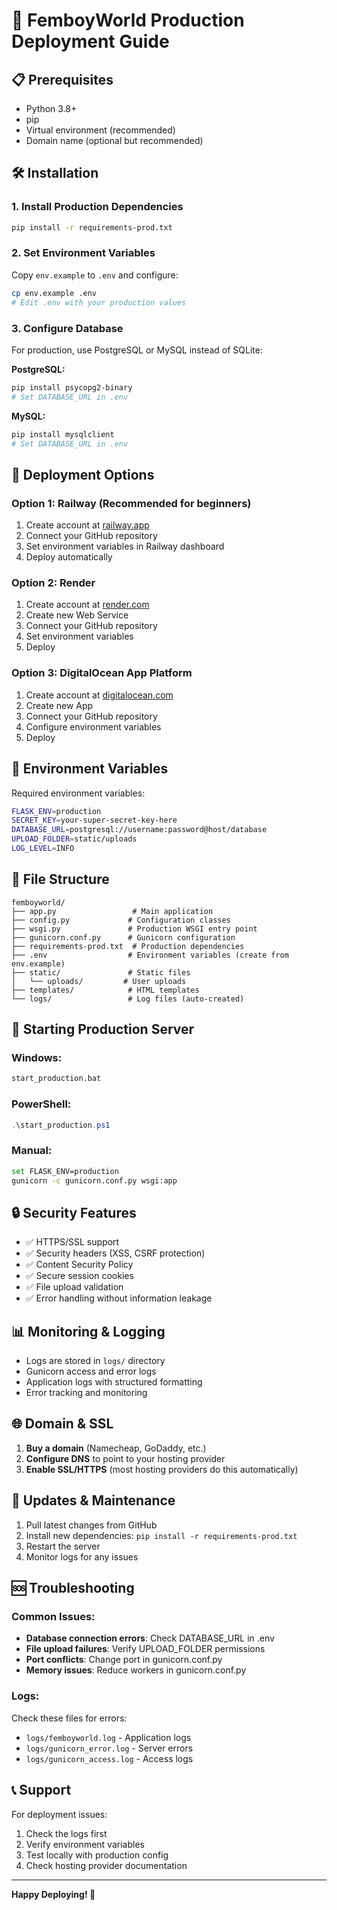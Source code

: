 # 🚀 FemboyWorld Production Deployment Guide

## 📋 Prerequisites

- Python 3.8+
- pip
- Virtual environment (recommended)
- Domain name (optional but recommended)

## 🛠️ Installation

### 1. Install Production Dependencies
```bash
pip install -r requirements-prod.txt
```

### 2. Set Environment Variables
Copy `env.example` to `.env` and configure:
```bash
cp env.example .env
# Edit .env with your production values
```

### 3. Configure Database
For production, use PostgreSQL or MySQL instead of SQLite:

**PostgreSQL:**
```bash
pip install psycopg2-binary
# Set DATABASE_URL in .env
```

**MySQL:**
```bash
pip install mysqlclient
# Set DATABASE_URL in .env
```

## 🚀 Deployment Options

### Option 1: Railway (Recommended for beginners)
1. Create account at [railway.app](https://railway.app)
2. Connect your GitHub repository
3. Set environment variables in Railway dashboard
4. Deploy automatically

### Option 2: Render
1. Create account at [render.com](https://render.com)
2. Create new Web Service
3. Connect your GitHub repository
4. Set environment variables
5. Deploy

### Option 3: DigitalOcean App Platform
1. Create account at [digitalocean.com](https://digitalocean.com)
2. Create new App
3. Connect your GitHub repository
4. Configure environment variables
5. Deploy

## 🔧 Environment Variables

Required environment variables:
```bash
FLASK_ENV=production
SECRET_KEY=your-super-secret-key-here
DATABASE_URL=postgresql://username:password@host/database
UPLOAD_FOLDER=static/uploads
LOG_LEVEL=INFO
```

## 📁 File Structure
```
femboyworld/
├── app.py                 # Main application
├── config.py             # Configuration classes
├── wsgi.py               # Production WSGI entry point
├── gunicorn.conf.py      # Gunicorn configuration
├── requirements-prod.txt  # Production dependencies
├── .env                  # Environment variables (create from env.example)
├── static/               # Static files
│   └── uploads/         # User uploads
├── templates/            # HTML templates
└── logs/                 # Log files (auto-created)
```

## 🚀 Starting Production Server

### Windows:
```bash
start_production.bat
```

### PowerShell:
```powershell
.\start_production.ps1
```

### Manual:
```bash
set FLASK_ENV=production
gunicorn -c gunicorn.conf.py wsgi:app
```

## 🔒 Security Features

- ✅ HTTPS/SSL support
- ✅ Security headers (XSS, CSRF protection)
- ✅ Content Security Policy
- ✅ Secure session cookies
- ✅ File upload validation
- ✅ Error handling without information leakage

## 📊 Monitoring & Logging

- Logs are stored in `logs/` directory
- Gunicorn access and error logs
- Application logs with structured formatting
- Error tracking and monitoring

## 🌐 Domain & SSL

1. **Buy a domain** (Namecheap, GoDaddy, etc.)
2. **Configure DNS** to point to your hosting provider
3. **Enable SSL/HTTPS** (most hosting providers do this automatically)

## 🔄 Updates & Maintenance

1. Pull latest changes from GitHub
2. Install new dependencies: `pip install -r requirements-prod.txt`
3. Restart the server
4. Monitor logs for any issues

## 🆘 Troubleshooting

### Common Issues:
- **Database connection errors**: Check DATABASE_URL in .env
- **File upload failures**: Verify UPLOAD_FOLDER permissions
- **Port conflicts**: Change port in gunicorn.conf.py
- **Memory issues**: Reduce workers in gunicorn.conf.py

### Logs:
Check these files for errors:
- `logs/femboyworld.log` - Application logs
- `logs/gunicorn_error.log` - Server errors
- `logs/gunicorn_access.log` - Access logs

## 📞 Support

For deployment issues:
1. Check the logs first
2. Verify environment variables
3. Test locally with production config
4. Check hosting provider documentation

---

**Happy Deploying! 🎉**
